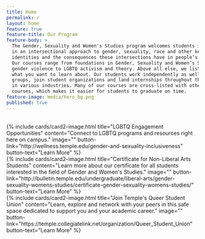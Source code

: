 ```yaml
---
title: Home
permalink: /
layout: home
feature: true
feature-title: Our Program
feature-body: >
  The Gender, Sexuality and Women's Studies program welcomes students interested
  in an intersectional approach to gender, sexuality, race and other key
  identities and the consequences these intersections have in people’s lives.
  Our courses range from foundations in Gender, Sexuality and Women’s Studies to
  gender violence to LGBTQ activism and theory. Above all else, we listen to
  what you want to learn about. Our students work independently as well as in
  groups, join student organizations and land internships throughout the region
  in various industries. Many of our courses are cross-listed with other
  courses, which makes it easier for students to graduate on time.
feature-image: media/hero_bg.png
published: true
---
```

<br />
<div class="row row-wide">
  <div class="col m12 l4">{% include cards/card2-image.html
    title="LGBTQ Engagement Opportunities"
    content="Connect to LGBTQ programs and resources right here on campus."
    image=""
    button-link="http://wellness.temple.edu/gender-and-sexuality-inclusiveness"
    button-text="Learn More" %}
  </div>
  <div class="row row-wide">
    <div class="col m12 l4">{% include cards/card2-image.html
      title="Certificate for Non-Liberal Arts Students"
      content="Learn more about our certificate for all students interested in the field of Gender and Women's Studies."
      image=""
      button-link="http://bulletin.temple.edu/undergraduate/liberal-arts/gender-sexuality-womens-studies/certificate-gender-sexuality-womens-studies/"
      button-text="Learn More" %}
    </div>
    <div class="row row-wide">
      <div class="col m12 l4">{% include cards/card2-image.html
        title="Join Temple's Queer Student Union"
        content="Learn, explore and network with your peers in this safe space dedicated to support you and your academic career."
        image=""
        button-link="https://temple.collegiatelink.net/organization/Queer_Student_Union"
        button-text="Learn More" %}
      </div>
</div>
